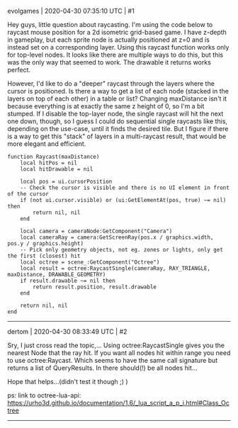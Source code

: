 evolgames | 2020-04-30 07:35:10 UTC | #1

Hey guys, little question about raycasting. I'm using the code below to raycast mouse position for a 2d isometric grid-based game. I have z-depth in gameplay, but each sprite node is actually positioned at z=0 and is instead set on a corresponding layer. Using this raycast function works only for top-level nodes. It looks like there are multiple ways to do this, but this was the only way that seemed to work. The drawable it returns works perfect.

However, I'd like to do a "deeper" raycast through the layers where the cursor is positioned. Is there a way to get a list of each node (stacked in the layers on top of each other) in a table or list? Changing maxDistance isn't it because everything is at exactly the same z height of 0, so I'm a bit stumped. If I disable the top-layer node, the single raycast will hit the next one down, though, so I guess I could do sequential single raycasts like this, depending on the use-case, until it finds the desired tile. But I figure if there is a way to get this "stack" of layers in a multi-raycast result, that would be more elegant and efficient.


```
function Raycast(maxDistance)
    local hitPos = nil
    local hitDrawable = nil

    local pos = ui.cursorPosition
    -- Check the cursor is visible and there is no UI element in front of the cursor
    if (not ui.cursor.visible) or (ui:GetElementAt(pos, true) ~= nil) then
        return nil, nil
    end

    local camera = cameraNode:GetComponent("Camera")
    local cameraRay = camera:GetScreenRay(pos.x / graphics.width, pos.y / graphics.height)
    -- Pick only geometry objects, not eg. zones or lights, only get the first (closest) hit
    local octree = scene_:GetComponent("Octree")
    local result = octree:RaycastSingle(cameraRay, RAY_TRIANGLE, maxDistance, DRAWABLE_GEOMETRY)
    if result.drawable ~= nil then
        return result.position, result.drawable
    end

    return nil, nil
end
```

-------------------------

dertom | 2020-04-30 08:33:49 UTC | #2

Sry, I just cross read the topic,...
Using octree:RaycastSingle gives you the nearest Node that the ray hit.
If you want all nodes hit within range you need to use octree:Raycast. Which seems to have the same call signature but returns a list of QueryResults. In there should(!) be all nodes hit...

Hope that helps...(didn't test it though ;) )

ps: link to octree-lua-api:
https://urho3d.github.io/documentation/1.6/_lua_script_a_p_i.html#Class_Octree

-------------------------

